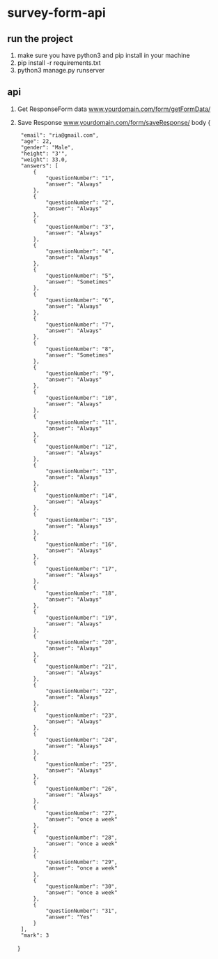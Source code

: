 # survey-form-api

## run the project 
1. make sure you have python3 and pip install in your machine
2. pip install -r requirements.txt
3. python3 manage.py runserver

## api

1. Get ResponseForm data
 www.yourdomain.com/form/getFormData/

2. Save Response
 www.yourdomain.com/form/saveResponse/
 body
 {
      
        "email": "ria@gmail.com",
        "age": 22,
        "gender": "Male",
        "height": "3'",
        "weight": 33.0,
        "answers": [
            {
                "questionNumber": "1",
                "answer": "Always"
            },
            {
                "questionNumber": "2",
                "answer": "Always"
            },
            {
                "questionNumber": "3",
                "answer": "Always"
            },
            {
                "questionNumber": "4",
                "answer": "Always"
            },
            {
                "questionNumber": "5",
                "answer": "Sometimes"
            },
            {
                "questionNumber": "6",
                "answer": "Always"
            },
            {
                "questionNumber": "7",
                "answer": "Always"
            },
            {
                "questionNumber": "8",
                "answer": "Sometimes"
            },
            {
                "questionNumber": "9",
                "answer": "Always"
            },
            {
                "questionNumber": "10",
                "answer": "Always"
            },
            {
                "questionNumber": "11",
                "answer": "Always"
            },
            {
                "questionNumber": "12",
                "answer": "Always"
            },
            {
                "questionNumber": "13",
                "answer": "Always"
            },
            {
                "questionNumber": "14",
                "answer": "Always"
            },
            {
                "questionNumber": "15",
                "answer": "Always"
            },
            {
                "questionNumber": "16",
                "answer": "Always"
            },
            {
                "questionNumber": "17",
                "answer": "Always"
            },
            {
                "questionNumber": "18",
                "answer": "Always"
            },
            {
                "questionNumber": "19",
                "answer": "Always"
            },
            {
                "questionNumber": "20",
                "answer": "Always"
            },
            {
                "questionNumber": "21",
                "answer": "Always"
            },
            {
                "questionNumber": "22",
                "answer": "Always"
            },
            {
                "questionNumber": "23",
                "answer": "Always"
            },
            {
                "questionNumber": "24",
                "answer": "Always"
            },
            {
                "questionNumber": "25",
                "answer": "Always"
            },
            {
                "questionNumber": "26",
                "answer": "Always"
            },
            {
                "questionNumber": "27",
                "answer": "once a week"
            },
            {
                "questionNumber": "28",
                "answer": "once a week"
            },
            {
                "questionNumber": "29",
                "answer": "once a week"
            },
            {
                "questionNumber": "30",
                "answer": "once a week"
            },
            {
                "questionNumber": "31",
                "answer": "Yes"
            }
        ],
        "mark": 3
    }
 